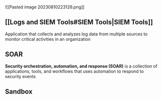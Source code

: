 ![[Pasted image 20230810223126.png]]

## [[Logs and SIEM Tools#SIEM Tools|SIEM Tools]]

Application that collects and analyzes log data from multiple sources to monitor critical activities in an organization



## SOAR
**Security orchestration, automation, and response (SOAR)** is a collection of applications, tools, and workflows that uses automation to respond to security events

## Sandbox